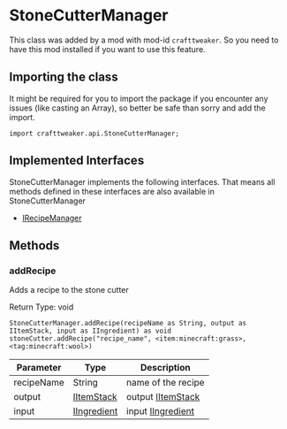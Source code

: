 # StoneCutterManager



This class was added by a mod with mod-id `crafttweaker`. So you need to have this mod installed if you want to use this feature.

## Importing the class

It might be required for you to import the package if you encounter any issues (like casting an Array), so better be safe than sorry and add the import.
```zenscript
import crafttweaker.api.StoneCutterManager;
```


## Implemented Interfaces
StoneCutterManager implements the following interfaces. That means all methods defined in these interfaces are also available in StoneCutterManager

- [IRecipeManager](/vanilla/api/managers/IRecipeManager)
## Methods

### addRecipe

Adds a recipe to the stone cutter

Return Type: void

```zenscript
StoneCutterManager.addRecipe(recipeName as String, output as IItemStack, input as IIngredient) as void
stoneCutter.addRecipe("recipe_name", <item:minecraft:grass>, <tag:minecraft:wool>)
```
| Parameter | Type | Description |
|-----------|------|-------------|
| recipeName | String | name of the recipe |
| output | [IItemStack](/vanilla/api/items/IItemStack) | output [IItemStack](/vanilla/api/items/IItemStack) |
| input | [IIngredient](/vanilla/api/items/IIngredient) | input [IIngredient](/vanilla/api/items/IIngredient) |


